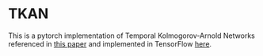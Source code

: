 # TKAN

This is a pytorch implementation of Temporal Kolmogorov-Arnold Networks referenced in [this paper](https://arxiv.org/abs/2405.07344) and implemented in TensorFlow [here](https://github.com/remigenet/tkan). 
